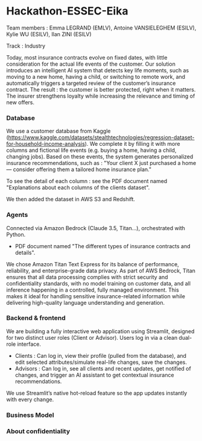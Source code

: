 # Hackathon-ESSEC-Eika

Team members : Emma LEGRAND (EMLV), Antoine VANSIELEGHEM (ESILV), Kylie WU (ESILV), Ilan ZINI (ESILV)

Track : Industry

Today, most insurance contracts evolve on fixed dates, with little consideration for the actual life events of the customer.
Our solution introduces an intelligent AI system that detects key life moments, such as moving to a new home, having a child, or switching to remote work, and automatically triggers a targeted review of the customer’s insurance contract.
The result : the customer is better protected, right when it matters.
The insurer strengthens loyalty while increasing the relevance and timing of new offers.

### Database
We use a customer database from Kaggle (https://www.kaggle.com/datasets/stealthtechnologies/regression-dataset-for-household-income-analysis). We complete it by filling it with more columns and fictional life events (e.g. buying a home, having a child, changing jobs). Based on these events, the system generates personalized insurance recommendations, such as : "Your client X just purchased a home — consider offering them a tailored home insurance plan." 

To see the detail of each column : see the PDF document named "Explanations about each columns of the clients dataset".

We then added the dataset in AWS S3 and Redshift.

### Agents
Connected via Amazon Bedrock (Claude 3.5, Titan...), orchestrated with Python.

+ PDF document named "The different types of insurance contracts and details".

We chose Amazon Titan Text Express for its balance of performance, reliability, and enterprise-grade data privacy. As part of AWS Bedrock, Titan ensures that all data processing complies with strict security and confidentiality standards, with no model training on customer data, and all inference happening in a controlled, fully managed environment. This makes it ideal for handling sensitive insurance-related information while delivering high-quality language understanding and generation.

### Backend & frontend
We are building a fully interactive web application using Streamlit, designed for two distinct user roles (Client or Advisor). Users log in via a clean dual-role interface.
- Clients : Can log in, view their profile (pulled from the database), and edit selected attributes/simulate real-life changes, save the changes.
- Advisors : Can log in, see all clients and recent updates, get notified of changes, and trigger an AI assistant to get contextual insurance recommendations.

We use Streamlit’s native hot-reload feature so the app updates instantly with every change.





### Business Model



### About confidentiality



###


